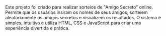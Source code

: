 Este projeto foi criado para realizar sorteios de "Amigo Secreto" online. 
Permite que os usuários insiram os nomes de seus amigos, sorteiem aleatoriamente os amigos secretos e visualizem os resultados.
O sistema é simples, intuitivo e utiliza HTML, CSS e JavaScript para criar uma experiência divertida e prática.
